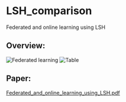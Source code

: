 # LSH_comparison
Federated and online learning using LSH

**Overview:**
---
![Federated learning](https://github.com/cent664/LSH_comparison/assets/44358874/c325fcaf-8ca8-40a5-bba2-7a68c819649c)
![Table](https://github.com/cent664/LSH_comparison/assets/44358874/b89f21a0-fbe9-4673-a52d-13c2767bdc4b)


**Paper:**
---
[Federated_and_online_learning_using_LSH.pdf](https://github.com/cent664/LSH_comparison/files/13413334/Federated_and_online_learning_using_LSH.pdf)
